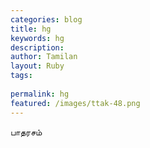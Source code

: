 ```yaml
---
categories: blog
title: hg
keywords: hg
description: 
author: Tamilan
layout: Ruby
tags: 
 
permalink: hg
featured: /images/ttak-48.png
---
```

  
பாதரசம்  
